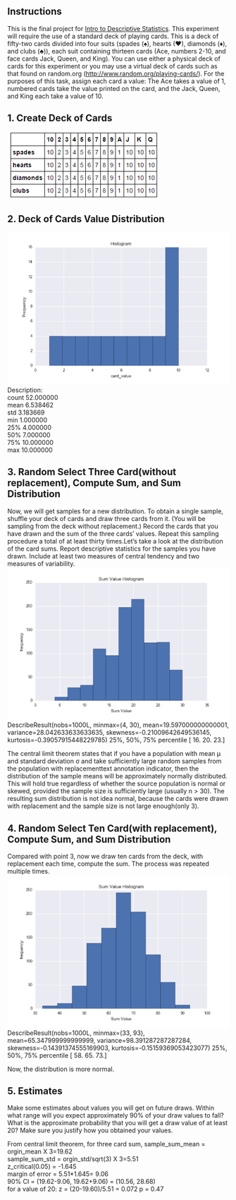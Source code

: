 ## Instructions
This is the final project for [Intro to Descriptive Statistics](https://docs.google.com/document/d/1059JMJ9C5dn7vKUrmfWYle57Ai3Uk9PzxPQBGj5drjE/pub?embedded=true). This experiment will require the use of a standard deck of playing cards. This is a deck of fifty-two cards divided into four suits (spades (♠), hearts (♥), diamonds (♦), and clubs (♣)), each suit containing thirteen cards (Ace, numbers 2-10, and face cards Jack, Queen, and King). You can use either a physical deck of cards for this experiment or you may use a virtual deck of cards such as that found on random.org (http://www.random.org/playing-cards/). For the purposes of this task, assign each card a value: The Ace takes a value of 1, numbered cards take the value printed on the card, and the Jack, Queen, and King each take a value of 10.

## 1. Create Deck of Cards
![data frame](https://github.com/mthgh/Deck-of-Cards/blob/master/Capture.PNG)

## 2. Deck of Cards Value Distribution
![Deck of Cards Value Distribution](https://github.com/mthgh/Deck-of-Cards/blob/master/histogram.png)    
Description:  
count    52.000000    
mean      6.538462    
std       3.183669    
min       1.000000    
25%       4.000000    
50%       7.000000    
75%      10.000000    
max      10.000000    

## 3. Random Select Three Card(without replacement), Compute Sum, and Sum Distribution
Now, we will get samples for a new distribution. To obtain a single sample, shuffle your deck of cards and draw three cards from it. (You will be sampling from the deck without replacement.) Record the cards that you have drawn and the sum of the three cards’ values. Repeat this sampling procedure a total of at least thirty times.Let’s take a look at the distribution of the card sums. Report descriptive statistics for the samples you have drawn. Include at least two measures of central tendency and two measures of variability.
![Deck of Cards Value Distribution](https://github.com/mthgh/Deck-of-Cards/blob/master/exp1.png)
DescribeResult(nobs=1000L, minmax=(4, 30), mean=19.597000000000001, variance=28.042633633633635, skewness=-0.21009642649536145, kurtosis=-0.39057915448229785)
25%, 50%, 75% percentile [ 16.  20.  23.]

The central limit theorem states that if you have a population with mean μ and standard deviation σ and take sufficiently large random samples from the population with replacementtext annotation indicator, then the distribution of the sample means will be approximately normally distributed. This will hold true regardless of whether the source population is normal or skewed, provided the sample size is sufficiently large (usually n > 30). The resulting sum distribution is not idea normal, because the cards were drawn with replacement and the sample size is not large enough(only 3).

## 4. Random Select Ten Card(with replacement), Compute Sum, and Sum Distribution
Compared with point 3, now we draw ten cards from the deck, with replacement each time, compute the sum. The process was repeated multiple times.
![Deck of Cards Value Distribution](https://github.com/mthgh/Deck-of-Cards/blob/master/exp2.png)
DescribeResult(nobs=1000L, minmax=(33, 93), mean=65.347999999999999, variance=98.391287287287284, skewness=-0.14391374555169903, kurtosis=-0.15159369053423077)
25%, 50%, 75% percentile [ 58.  65.  73.]

Now, the distribution is more normal.

## 5. Estimates
Make some estimates about values you will get on future draws. Within what range will you expect approximately 90% of your draw values to fall? What is the approximate probability that you will get a draw value of at least 20? Make sure you justify how you obtained your values.

From central limit theorem, for three card sum, 
sample_sum_mean = orgin_mean X 3=19.62  
sample_sum_std = orgin_std/sqrt(3) X 3=5.51  
z_critical(0.05) = -1.645  
margin of error = 5.51*1.645= 9.06  
90% CI = (19.62-9.06, 19.62+9.06) = (10.56, 28.68)  
for a value of 20:
z = (20-19.60)/5.51 = 0.072
p = 0.47
